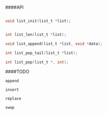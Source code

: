 ####API

```c

void list_init(list_t *list); 


int list_len(list_t *list); 

void list_append(list_t *list, void *data); 

int list_pop_tail(list_t *list); 

int list_pop(list_t *, int); 

```

####TODO

```
append

insert

replace

swap


```
